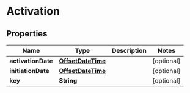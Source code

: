 # Activation

## Properties
Name | Type | Description | Notes
------------ | ------------- | ------------- | -------------
**activationDate** | [**OffsetDateTime**](OffsetDateTime.md) |  |  [optional]
**initiationDate** | [**OffsetDateTime**](OffsetDateTime.md) |  |  [optional]
**key** | **String** |  |  [optional]
